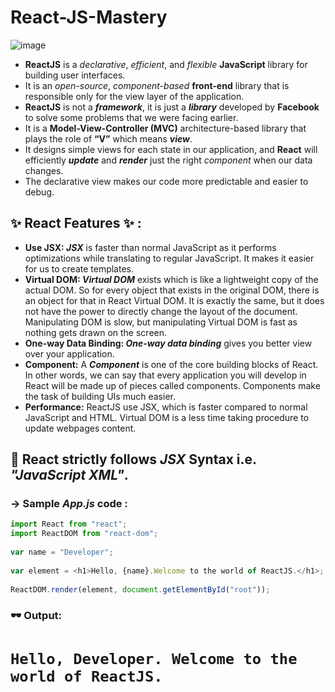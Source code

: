 # React-JS-Mastery
![image](https://github.com/kinshuk-code-1729/React-JS-Mastery/assets/90320839/2fa3adf8-e8bd-4f2f-a0d7-0a794d5b007f)


- **ReactJS** is a _declarative_, _efficient_, and _flexible_ **JavaScript** library for building user interfaces.
- It is an _open-source_, _component-based_ **front-end** library that is responsible only for the view layer of the application.
- **ReactJS** is not a **_framework_**, it is just a **_library_** developed by **Facebook** to solve some problems that we were facing earlier.
- It is a **Model-View-Controller (MVC)** architecture-based library that plays the role of **“V”** which means _**view**_.
- It designs simple views for each state in our application, and **React** will efficiently **_update_** and **_render_** just the right _component_ when our data changes.
- The declarative view makes our code more predictable and easier to debug.

## ✨ React Features ✨ :
- **Use JSX: _JSX_** is faster than normal JavaScript as it performs optimizations while translating to regular JavaScript. It makes it easier for us to create templates.
- **Virtual DOM: _Virtual DOM_** exists which is like a lightweight copy of the actual DOM. So for every object that exists in the original DOM, there is an object for that in React Virtual DOM. It is exactly the same, but it does not have the power to directly change the layout of the document. Manipulating DOM is slow, but manipulating Virtual DOM is fast as nothing gets drawn on the screen.
- **One-way Data Binding: _One-way data binding_** gives you better view over your application.
- **Component:** A **_Component_** is one of the core building blocks of React. In other words, we can say that every application you will develop in React will be made up of pieces called components. Components make the task of building UIs much easier.
- **Performance:** ReactJS use JSX, which is faster compared to normal JavaScript and HTML. Virtual DOM is a less time taking procedure to update webpages content.

## 🛑 React strictly follows _JSX_ Syntax i.e. _"JavaScript XML"_.
### -> Sample *App.js* code :
```javascript
import React from "react";
import ReactDOM from "react-dom";
 
var name = "Developer";
 
var element = <h1>Hello, {name}.Welcome to the world of ReactJS.</h1>;
 
ReactDOM.render(element, document.getElementById("root"));
```

### 🕶 Output:

# `Hello, Developer. Welcome to the world of ReactJS.`
